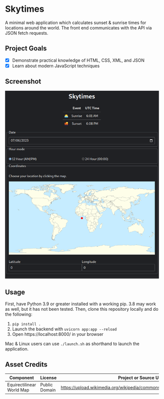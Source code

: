 # Skytimes

A minimal web application which calculates sunset & sunrise times for
locations around the world. The front end communicates with the API 
via JSON fetch requests.

## Project Goals

- [x] Demonstrate practical knowledge of HTML, CSS, XML, and JSON
- [x] Learn about modern JavaScript techniques

## Screenshot

![A screenshot of the project](doc/desktop_screenshot.png)

## Usage

First, have Python 3.9 or greater installed with a working pip.
3.8 may work as well, but it has not been tested. Then, clone
this repository locally and do the following:

1. `pip install .`
2. Launch the backend with `uvicorn app:app --reload`
3. Open https://localhost:8000/ in your browser

Mac & Linux users can use `./launch.sh` as shorthand to launch the application.

## Asset Credits
| Component                 | License       | Project or Source URL                                                      |
|---------------------------|---------------|----------------------------------------------------------------------------|
| Equirectilinear World Map | Public Domain | https://upload.wikimedia.org/wikipedia/commons/a/ac/World_location_map.svg |
